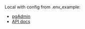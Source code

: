 Local with config from .env_example:

- [pgAdmin](http://127.0.0.1:5050/)
- [API docs](http://0.0.0.0:8003/)
